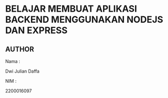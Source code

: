 # BELAJAR MEMBUAT APLIKASI BACKEND MENGGUNAKAN NODEJS DAN EXPRESS

## AUTHOR

Nama :

Dwi Julian Daffa

NIM :

2200016097